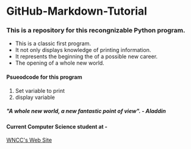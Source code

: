 # GitHub-Markdown-Tutorial

### This is a repository for this recongnizable Python program.

- This is a classic first program.
- It not only displays knowledge of printing information.
- It represents the beginning the of a possible new career.
- The opening of a whole new world.

#### Psueodcode for this program
1. Set variable to print
2. display variable


##### "A whole new **world**, a new fantastic point of view". - Aladdin

#### Current Computer Science student at - 
[WNCC's Web Site](https://wncc.edu)



